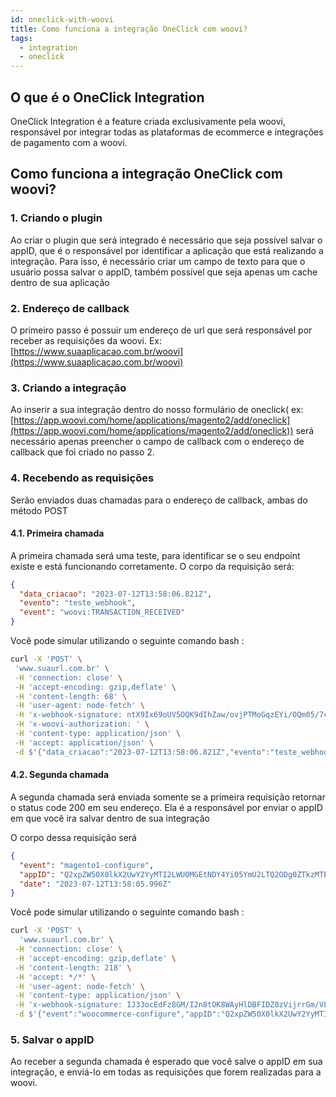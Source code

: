 ```yaml
---
id: oneclick-with-woovi
title: Como funciona a integração OneClick com woovi?
tags:
  - integration
  - oneclick
---
```


## O que é o OneClick Integration

OneClick Integration é a feature criada exclusivamente pela woovi, responsável por integrar todas as plataformas de ecommerce e integrações de pagamento com a woovi.

## Como funciona a integração OneClick com woovi?

### 1. Criando o plugin

Ao criar o plugin que será integrado é necessário que seja possível salvar o appID, que é o responsável por identificar a aplicação que está realizando a integração. Para isso, é necessário criar um campo de texto para que o usuário possa salvar o appID, também possível que seja apenas um cache dentro de sua aplicação

### 2. Endereço de callback

O primeiro passo é possuir um endereço de url que será responsável por receber as requisições da woovi.
Ex: [https://www.suaaplicacao.com.br/woovi](https://www.suaaplicacao.com.br/woovi)

### 3. Criando a integração

Ao inserir a sua integração dentro do nosso formulário de oneclick( ex: [https://app.woovi.com/home/applications/magento2/add/oneclick](https://app.woovi.com/home/applications/magento2/add/oneclick)) será necessário apenas preencher o campo de callback com o endereço de callback que foi criado no passo 2.

### 4. Recebendo as requisições

Serão enviados duas chamadas para o endereço de callback, ambas do método POST

#### 4.1. Primeira chamada

A primeira chamada será uma teste, para identificar se o seu endpoint existe e está funcionando corretamente. O corpo da requisição será:

```json
{
  "data_criacao": "2023-07-12T13:58:06.821Z",
  "evento": "teste_webhook",
  "event": "woovi:TRANSACTION_RECEIVED"
}
```

Você pode simular utilizando o seguinte comando bash :

```bash
curl -X 'POST' \
 'www.suaurl.com.br' \
 -H 'connection: close' \
 -H 'accept-encoding: gzip,deflate' \
 -H 'content-length: 68' \
 -H 'user-agent: node-fetch' \
 -H 'x-webhook-signature: ntX9Ix69oUV5OQK9dIhZaw/ovjPTMoGqzEYi/OQm05/7ceMQhj7wOvhkHYgP6Q4aLeeBeRxpaAtglR3V19YXyPvqr412RSJ40EGAe+OG8QIkc4RqYP4g7krINNQJOPZ1JSY3qLoIEX0SLRjAunOabnw+P05Xrizi5Fgn4YzkuoE=' \
 -H 'x-woovi-authorization: ' \
 -H 'content-type: application/json' \
 -H 'accept: application/json' \
 -d $'{"data_criacao":"2023-07-12T13:58:06.821Z","evento":"teste_webhook","event":"woovi:TRANSACTION_RECEIVED"}'
 ```

#### 4.2. Segunda chamada

A segunda chamada será enviada somente se a primeira requisição retornar o status code 200 em seu endereço.
Ela é a responsável por enviar o appID em que você ira salvar dentro de sua integração

O corpo dessa requisição será

```json
{
  "event": "magento1-configure",
  "appID": "Q2xpZW50X0lkX2UwY2YyMTI2LWU0MGEtNDY4Yi05YmU2LTQ2ODg0ZTkzMTEwMDpDbGllbnRfU2VjcmV0XzQ1VUJYaU5VM2E1SGEvNnZTOGtCeEgzR1pRL0dOSmc0bTQ5ZGkyZ1g0bHc9",
  "date": "2023-07-12T13:58:05.996Z"
}
```

Você pode simular utilizando o seguinte comando bash :

```bash
curl -X 'POST' \
  'www.suaurl.com.br' \
 -H 'connection: close' \
 -H 'accept-encoding: gzip,deflate' \
 -H 'content-length: 218' \
 -H 'accept: */*' \
 -H 'user-agent: node-fetch' \
 -H 'content-type: application/json' \
 -H 'x-webhook-signature: IJ33ocEdFz8GM/I2n8tOK8WAyHlDBFIDZ0zVijrrGm/VL8K3AiFrIwNSbxSk0ZRX2hD5FTwmFOaToJd/4YD75j8rhl8alIRx+CjtJ4kJK5svpdTwia5fV2bTNp0MQV6VXnZM5cj26H7it3CCVq5dhtbcMcyBLfY96iQ6CvT9CKs=' \
 -d $'{"event":"woocommerce-configure","appID":"Q2xpZW50X0lkX2UwY2YyMTI2LWU0MGEtNDY4Yi05YmU2LTQ2ODg0ZTkzMTEwMDpDbGllbnRfU2VjcmV0XzQ1VUJYaU5VM2E1SGEvNnZTOGtCeEgzR1pRL0dOSmc0bTQ5ZGkyZ1g0bHc9","date":"2023-07-12T13:58:05.996Z"}'
 ```

### 5. Salvar o appID

Ao receber a segunda chamada é esperado que você salve o appID em sua integração, e enviá-lo em todas as requisições que forem realizadas para a woovi.
